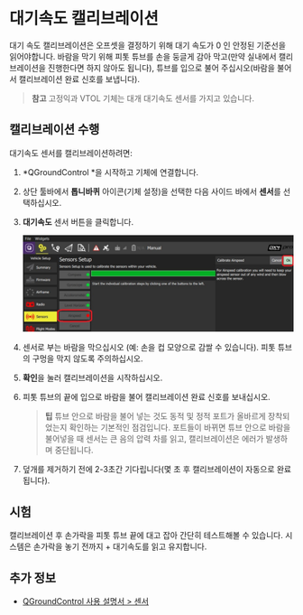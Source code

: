 # 대기속도 캘리브레이션

대기 속도 캘리브레이션은 오프셋을 결정하기 위해 대기 속도가 0 인 안정된 기준선을 읽어야합니다. 바람을 막기 위해 피톳 튜브를 손을 둥글게 감아 막고(만약 실내에서 캘리브레이션을 진행한다면 하지 않아도 됩니다), 튜브를 입으로 불어 주십시오(바람을 불어서 캘리브레이션 완료 신호를 보냅니다).

> **참고** 고정익과 VTOL 기체는 대개 대기속도 센서를 가지고 있습니다.

## 캘리브레이션 수행

대기속도 센서를 캘리브레이션하려면:

1. *QGroundControl *을 시작하고 기체에 연결합니다.
2. 상단 툴바에서 **톱니바퀴** 아이콘(기체 설정)을 선택한 다음 사이드 바에서 **센서**를 선택하십시오.
3. **대기속도** 센서 버튼을 클릭합니다.
    
    ![대기속도 캘리브레이션](../../assets/qgc/setup/sensor/sensor_airspeed.jpg)

4. 센서로 부는 바람을 막으십시오 (예: 손을 컵 모양으로 감쌀 수 있습니다). 피톳 튜브의 구멍을 막지 않도록 주의하십시오.

5. **확인**을 눌러 캘리브레이션을 시작하십시오.
6. 피톳 튜브의 끝에 입으로 바람을 불어 캘리브레이션 완료 신호를 보내십시오.
    
    > **팁** 튜브 안으로 바람을 불어 넣는 것도 동적 및 정적 포트가 올바르게 장착되었는지 확인하는 기본적인 점검입니다. 포트들이 바뀌면 튜브 안으로 바람을 불어넣을 때 센서는 큰 음의 압력 차를 읽고, 캘리브레이션은 에러가 발생하며 중단됩니다.

7. 덮개를 제거하기 전에 2-3초간 기다립니다(몇 초 후 캘리브레이션이 자동으로 완료됩니다).

## 시험

캘리브레이션 후 손가락을 피톳 튜브 끝에 대고 잡아 간단히 테스트해볼 수 있습니다. 시스템은 손가락을 놓기 전까지 + 대기속도를 읽고 유지합니다.

## 추가 정보

* [QGroundControl 사용 설명서 > 센서](https://docs.qgroundcontrol.com/en/SetupView/sensors_px4.html#airspeed)